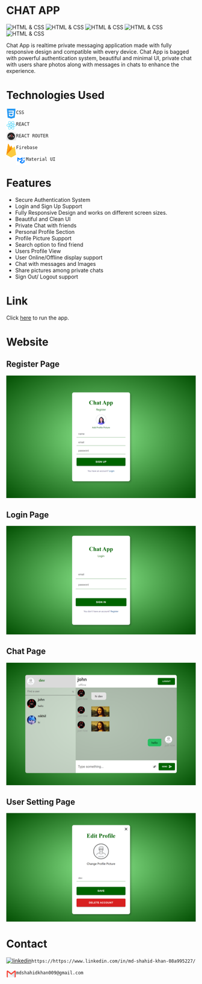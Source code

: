 # **CHAT APP**
![HTML & CSS](https://img.shields.io/badge/React%20Js-v18.2.0-yellow)
![HTML & CSS](https://img.shields.io/badge/React%20Router-v6.4-green)
![HTML & CSS](https://img.shields.io/badge/HTML-CSS-blue)
![HTML & CSS](https://img.shields.io/badge/Redux-Firebase-orange)
![HTML & CSS](https://img.shields.io/badge/MuI-npm-purple)

Chat App is realtime private messaging application made with fully responsive design and compatible with every device. Chat App is bagged with powerful authentication system, beautiful and minimal UI, private chat with users share photos along with messages in chats to enhance the experience.


# Technologies Used
<img align="left" alt="React Js" width="26px" src="./image/readmeAssets/css-3.png" /> `CSS`


<img align="left" alt="React Js" width="26px" src="./image/readmeAssets/logo512.png" /> `REACT`


<img align="left" alt="REACT ROUTER" width="26px" src="./image/readmeAssets/router.png" /> `REACT ROUTER`


<img align="left" alt="REDUX" width="26px" src="./image/readmeAssets/firebase.png" /> `Firebase`


<img align="left" alt="REDUX" width="26px" src="./image/readmeAssets/material_ui.png" /> `Material UI`
# Features
- Secure Authentication System
- Login and Sign Up Support
- Fully Responsive Design and works on different screen sizes.
- Beautiful and Clean UI
- Private Chat with friends
- Personal Profile Section
- Profile Picture Support
- Search option to find friend
- Users Profile View
- User Online/Offline display support
- Chat with messages and Images
- Share pictures among private chats
- Sign Out/ Logout support
# Link
Click [here](https://chat-app-49bee.web.app/login) to run the app.
 # Website
 ## Register Page
 ![](image/Screenshots/register.png)
 ## Login Page
 ![](image/Screenshots/login.png)
 ## Chat Page
 ![](image/Screenshots/chat.png)
 ## User Setting Page
 ![](image/Screenshots/setting.png)
 
 # Contact
 [![linkedin](https://img.shields.io/badge/linkedin-0A66C2?style=for-the-badge&logo=linkedin&logoColor=white)](https://www.linkedin.com/in/avinash-chandra-12540020b/)`https://https://www.linkedin.com/in/md-shahid-khan-08a995227/`
 
 
<img align="left" alt="gmail" width="26px" src="./image/readmeAssets/gmail.webp" /> `mdshahidkhan009@gmail.com`
